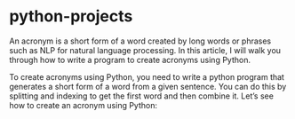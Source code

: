# python-projects

An acronym is a short form of a word created by long words or phrases such as NLP for natural language processing. In this article, I will walk you through how to write a program to create acronyms using Python.

To create acronyms using Python, you need to write a python program that generates a short form of a word from a given sentence. You can do this by splitting and indexing to get the first word and then combine it. Let’s see how to create an acronym using Python:
